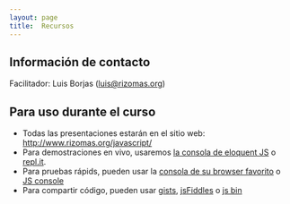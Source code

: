 ```yaml
---
layout: page
title:  Recursos
---
```


## Información de contacto

Facilitador: Luis Borjas (luis@rizomas.org)

## Para uso durante el curso

* Todas las presentaciones estarán en el sitio web: <http://www.rizomas.org/javascript/>
* Para demostraciones en vivo, usaremos [la consola de eloquent JS](http://eloquentjavascript.net/code/#1) o [repl.it](http://repl.it/languages/JavaScript).
* Para pruebas rápids, pueden usar la [consola de su browser favorito](https://developer.chrome.com/devtools/docs/console) o [JS console](http://jsconsole.com/)
* Para compartir código, pueden usar [gists](https://gist.github.com/), [jsFiddles](http://jsfiddle.net/) o [js bin](http://jsbin.com/xadekoraka/1/edit?js,output)
